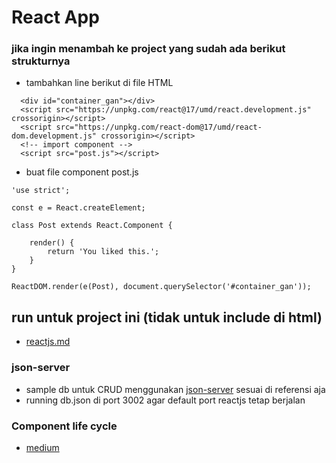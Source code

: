 # React App

### jika ingin menambah ke project yang sudah ada berikut strukturnya
- tambahkan line berikut di file HTML
```
  <div id="container_gan"></div>
  <script src="https://unpkg.com/react@17/umd/react.development.js" crossorigin></script>
  <script src="https://unpkg.com/react-dom@17/umd/react-dom.development.js" crossorigin></script>
  <!-- import component -->
  <script src="post.js"></script>
```
- buat file component post.js
```
'use strict';

const e = React.createElement;

class Post extends React.Component {

    render() {
        return 'You liked this.';
    }
}

ReactDOM.render(e(Post), document.querySelector('#container_gan'));
```
## run untuk project ini (tidak untuk include di html)
- [reactjs.md](reactjs.md)
### json-server
- sample db untuk CRUD menggunakan [json-server](https://github.com/typicode/json-server) sesuai di referensi aja
- running db.json di port 3002 agar default port reactjs tetap berjalan
### Component life cycle
- [medium](https://medium.com/@adhiguna.sabril/mengenal-component-life-cycle-pada-react-js-dengan-es6-d7f558092851)
